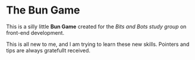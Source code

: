 # The Bun Game

This is a silly little **Bun Game** created for the *Bits and Bots study group* on front-end development.

This is all new to me, and I am trying to learn these new skills.
Pointers and tips are always gratefullt received.
